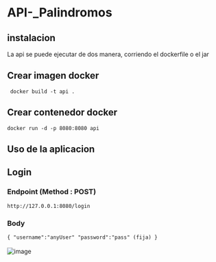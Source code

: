 # API-_Palindromos

## instalacion

La api se puede ejecutar de dos manera, corriendo el dockerfile o el jar

## Crear imagen docker

` docker build -t api .`


## Crear contenedor docker

` docker run -d -p 8080:8080 api `


## Uso de la aplicacion

## Login
### Endpoint (Method : POST)
  `http://127.0.0.1:8080/login`
  
### Body
`
 {
  "username":"anyUser"
  "password":"pass" (fija)
 } 
 ` 
 <br><br>
![image](https://user-images.githubusercontent.com/51394121/200145046-fbdbf69e-59c2-4ab5-9bcc-290e0cd71e47.png)



